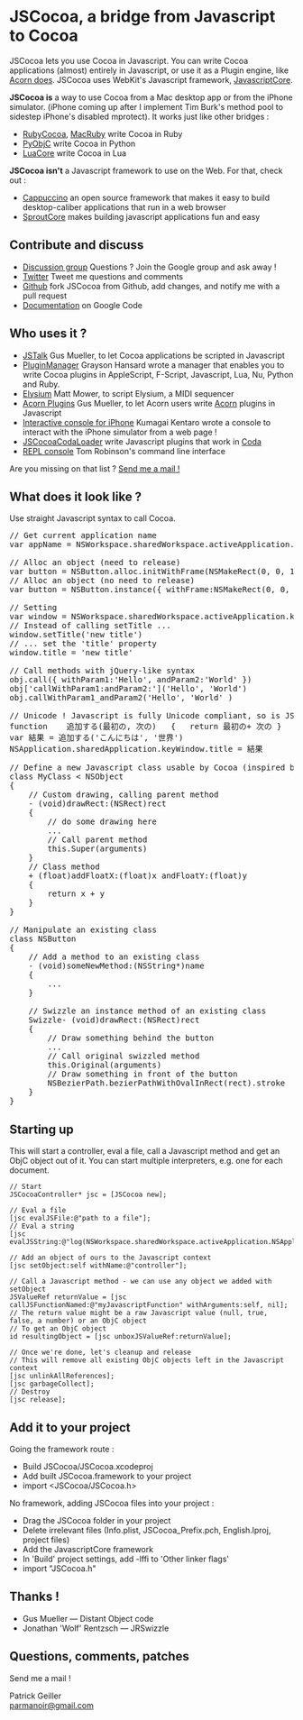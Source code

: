 JSCocoa, a bridge from Javascript to Cocoa
==

JSCocoa lets you use Cocoa in Javascript. You can write Cocoa applications (almost) entirely in Javascript, or use it as a Plugin engine, like [Acorn does](http://gusmueller.com/blog/archives/2009/01/jscocoa_and_acorn_plugins_in_javascript.html).
JSCocoa uses WebKit's Javascript framework, [JavascriptCore](http://webkit.org/projects/javascript/).

**JSCocoa is** a way to use Cocoa from a Mac desktop app or from the iPhone simulator. (iPhone coming up after I implement Tim Burk's method pool to sidestep iPhone's disabled mprotect).
It works just like other bridges :

* [RubyCocoa](http://rubycocoa.sourceforge.net/), [MacRuby](http://www.macruby.org/) write Cocoa in Ruby
* [PyObjC](http://pyobjc.sourceforge.net/) write Cocoa in Python
* [LuaCore](http://gusmueller.com/lua/) write Cocoa in Lua

**JSCocoa isn't** a Javascript framework to use on the Web. For that, check out :

* [Cappuccino](http://cappuccino.org/) an open source framework that makes it easy to build desktop-caliber applications that run in a web browser
* [SproutCore](http://www.sproutcore.com/) makes building javascript applications fun and easy

Contribute and discuss
--

* [Discussion group](http://groups.google.com/group/jscocoa) Questions ? Join the Google group and ask away !
* [Twitter](http://twitter.com/parmanoir) Tweet me questions and comments
* [Github](http://github.com/parmanoir/jscocoa/tree/master) fork JSCocoa from Github, add changes, and notify me with a pull request
* [Documentation](http://code.google.com/p/jscocoa/w/list) on Google Code

Who uses it ?
--

* [JSTalk](http://github.com/ccgus/jstalk/tree/master) Gus Mueller, to let Cocoa applications be scripted in Javascript
* [PluginManager](http://github.com/Grayson/pluginmanager/tree/master) Grayson Hansard wrote a manager that enables you to write Cocoa plugins in AppleScript, F-Script, Javascript, Lua, Nu, Python and Ruby.
* [Elysium](http://lucidmac.com/products/elysium/) Matt Mower, to script Elysium, a MIDI sequencer
* [Acorn Plugins](http://gusmueller.com/blog/archives/2009/01/jscocoa_and_acorn_plugins_in_javascript.html) Gus Mueller, to let Acorn users write [Acorn](http://flyingmeat.com/acorn/) plugins in Javascript
* [Interactive console for iPhone](http://ido.nu/kuma/2008/11/22/jscocoa-interactive-console-for-iphone/) Kumagai Kentaro wrote a console to interact with the iPhone simulator from a web page !
* [JSCocoaCodaLoader](http://gusmueller.com/blog/archives/2008/11/jscocoacodaloader.html) write Javascript plugins that work in [Coda](http://www.panic.com/coda/)
* [REPL console](http://tlrobinson.net/blog/2008/10/10/command-line-interpreter-and-repl-for-jscocoa/) Tom Robinson's command line interface

Are you missing on that list ? [Send me a mail !](mailto:parmanoir@gmail.com)


What does it look like ?
--
Use straight Javascript syntax to call Cocoa.
<pre>
// Get current application name
var appName = NSWorkspace.sharedWorkspace.activeApplication.NSApplicationName

// Alloc an object (need to release)
var button = NSButton.alloc.initWithFrame(NSMakeRect(0, 0, 100, 40))
// Alloc an object (no need to release)
var button = NSButton.instance({ withFrame:NSMakeRect(0, 0, 100, 40) }) 

// Setting
var window = NSWorkspace.sharedWorkspace.activeApplication.keyWindow
// Instead of calling setTitle ...
window.setTitle('new title')
// ... set the 'title' property
window.title = 'new title'

// Call methods with jQuery-like syntax
obj.call({ withParam1:'Hello', andParam2:'World' }) 
obj['callWithParam1:andParam2:']('Hello', 'World') 
obj.callWithParam1_andParam2('Hello', 'World' )

// Unicode ! Javascript is fully Unicode compliant, so is JSCocoa
function	追加する(最初の, 次の)	{	return 最初の+ 次の }
var 結果 = 追加する('こんにちは', '世界')
NSApplication.sharedApplication.keyWindow.title = 結果

// Define a new Javascript class usable by Cocoa (inspired by Cappucino)
class MyClass < NSObject
{
	// Custom drawing, calling parent method
	- (void)drawRect:(NSRect)rect
	{
		// do some drawing here
		...
		// Call parent method
		this.Super(arguments)			
	}
	// Class method
	+ (float)addFloatX:(float)x andFloatY:(float)y
	{
		return x + y
	}
}

// Manipulate an existing class
class NSButton
{
	// Add a method to an existing class
	- (void)someNewMethod:(NSString*)name
	{
		...
	}

	// Swizzle an instance method of an existing class
	Swizzle- (void)drawRect:(NSRect)rect
	{
		// Draw something behind the button
		...
		// Call original swizzled method
		this.Original(arguments)
		// Draw something in front of the button
		NSBezierPath.bezierPathWithOvalInRect(rect).stroke
	}
}
</pre>


Starting up
--
This will start a controller, eval a file, call a Javascript method and get an ObjC object out of it. You can start multiple interpreters, e.g. one for each document.

	// Start
	JSCocoaController* jsc = [JSCocoa new];

	// Eval a file
	[jsc evalJSFile:@"path to a file"];
	// Eval a string
	[jsc evalJSString:@"log(NSWorkspace.sharedWorkspace.activeApplication.NSApplicationName)"];
	
	// Add an object of ours to the Javascript context
	[jsc setObject:self withName:@"controller"];

	// Call a Javascript method - we can use any object we added with setObject
	JSValueRef returnValue = [jsc callJSFunctionNamed:@"myJavascriptFunction" withArguments:self, nil];
	// The return value might be a raw Javascript value (null, true, false, a number) or an ObjC object
	// To get an ObjC object
	id resultingObject = [jsc unboxJSValueRef:returnValue];
	
	// Once we're done, let's cleanup and release
	// This will remove all existing ObjC objects left in the Javascript context
	[jsc unlinkAllReferences];
	[jsc garbageCollect];
	// Destroy
	[jsc release];


Add it to your project
--
Going the framework route :

* Build JSCocoa/JSCocoa.xcodeproj
* Add built JSCocoa.framework to your project
* import <JSCocoa/JSCocoa.h>

No framework, adding JSCocoa files into your project :

* Drag the JSCocoa folder in your project
* Delete irrelevant files (Info.plist, JSCocoa_Prefix.pch, English.lproj, project files)
* Add the JavascriptCore framework
* In 'Build' project settings, add -lffi to 'Other linker flags'
* import "JSCocoa.h"


Thanks !
--
* Gus Mueller — Distant Object code
* Jonathan 'Wolf' Rentzsch — JRSwizzle

Questions, comments, patches
--
Send me a mail !

Patrick Geiller<br/> [parmanoir@gmail.com](mailto:parmanoir@gmail.com)

